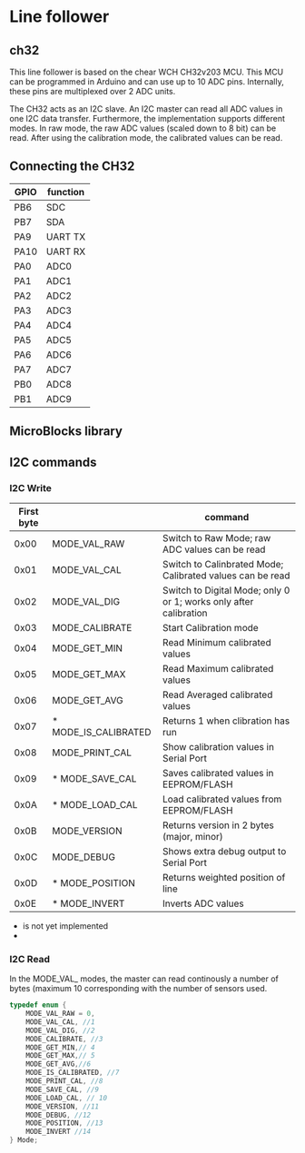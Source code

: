# Line follower

## ch32
This line follower is based on the chear WCH CH32v203 MCU. This MCU can be programmed in Arduino and can use up to 10 ADC pins. Internally, these pins are multiplexed over 2 ADC units.

The CH32 acts as an I2C slave. An I2C master can read all ADC values in one I2C data transfer. Furthermore, the implementation supports different modes. In raw mode, the raw ADC values (scaled down to 8 bit) can be read. After using the calibration mode, the calibrated values can be read.

## Connecting the CH32

| GPIO | function |
|------|----------|
| PB6   | SDC      |
| PB7   | SDA    |
| PA9   | UART TX |
| PA10 | UART RX |
| PA0   | ADC0  |
| PA1   | ADC1  |
| PA2   | ADC2  |
| PA3   | ADC3  |
| PA4   | ADC4  |
| PA5   | ADC5  |
| PA6   | ADC6  |
| PA7   | ADC7  |
| PB0   | ADC8  |
| PB1   | ADC9  |

## MicroBlocks library

## I2C commands

### I2C Write

| First byte|                  | command                                        |
|-----------|------------------|------------------------------------------------|
| 0x00      | MODE_VAL_RAW     | Switch to Raw Mode; raw ADC values can be read |  
| 0x01      | MODE_VAL_CAL     | Switch to Calinbrated Mode; Calibrated values can be read |  
| 0x02      | MODE_VAL_DIG     | Switch to Digital Mode; only 0 or 1; works only after calibration |  
| 0x03      | MODE_CALIBRATE   | Start Calibration mode        |  
| 0x04      | MODE_GET_MIN     | Read Minimum calibrated values                 |  
| 0x05      | MODE_GET_MAX    | Read Maximum calibrated values                 |  
| 0x06      | MODE_GET_AVG     | Read Averaged calibrated values                 |  
| 0x07      | * MODE_IS_CALIBRATED     | Returns 1 when clibration has run                 |  
| 0x08      | MODE_PRINT_CAL     | Show calibration values in Serial Port                 |  
| 0x09      | * MODE_SAVE_CAL    | Saves calibrated values in EEPROM/FLASH                 |  
| 0x0A      | * MODE_LOAD_CAL     | Load calibrated values from EEPROM/FLASH                 |  
| 0x0B      | MODE_VERSION     | Returns version in 2 bytes (major, minor)                 |  
| 0x0C      | MODE_DEBUG     | Shows extra debug output to Serial Port                 |  
| 0x0D      | * MODE_POSITION     | Returns weighted position of line                 |  
| 0x0E      | * MODE_INVERT     | Inverts ADC values                 |  

* is not yet implemented
* 
### I2C Read
In the MODE_VAL_ modes, the master can read continously a number of bytes (maximum 10 corresponding with the number of sensors used.



``` C
typedef enum {
    MODE_VAL_RAW = 0,
    MODE_VAL_CAL, //1
    MODE_VAL_DIG, //2
    MODE_CALIBRATE, //3
    MODE_GET_MIN,// 4
    MODE_GET_MAX,// 5
    MODE_GET_AVG,//6
    MODE_IS_CALIBRATED, //7 
    MODE_PRINT_CAL, //8
    MODE_SAVE_CAL, //9
    MODE_LOAD_CAL, // 10
    MODE_VERSION, //11
    MODE_DEBUG, //12
    MODE_POSITION, //13
    MODE_INVERT //14
} Mode;
```
